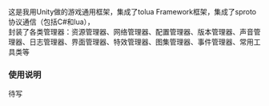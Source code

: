 这是我用Unity做的游戏通用框架，集成了tolua Framework框架，集成了sproto协议通信（包括C#和lua），  
封装了各类管理器：资源管理器、网络管理器、配置管理器、版本管理器、声音管理器、日志管理器、界面管理器、特效管理器、图集管理器、事件管理器、常用工具类等  

### 使用说明
待写 
